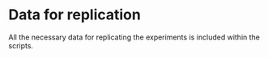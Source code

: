 # Data for replication

All the necessary data for replicating the experiments is included within the scripts. 

